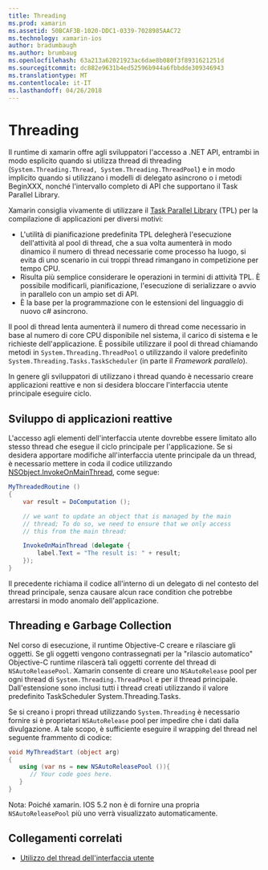 ```yaml
---
title: Threading
ms.prod: xamarin
ms.assetid: 50BCAF3B-1020-DDC1-0339-7028985AAC72
ms.technology: xamarin-ios
author: bradumbaugh
ms.author: brumbaug
ms.openlocfilehash: 63a213a62021923ac6dae8b080f3f8931621251d
ms.sourcegitcommit: dc882e9631b4ed52596b944a6fbbdde309346943
ms.translationtype: MT
ms.contentlocale: it-IT
ms.lasthandoff: 04/26/2018
---
```

# <a name="threading"></a>Threading

Il runtime di xamarin offre agli sviluppatori l'accesso a .NET API, entrambi in modo esplicito quando si utilizza thread di threading (`System.Threading.Thread, System.Threading.ThreadPool`) e in modo implicito quando si utilizzano i modelli di delegato asincrono o i metodi BeginXXX, nonché l'intervallo completo di API che supportano il Task Parallel Library.



Xamarin consiglia vivamente di utilizzare il [Task Parallel Library](http://msdn.microsoft.com/library/dd460717.aspx) (TPL) per la compilazione di applicazioni per diversi motivi:
-  L'utilità di pianificazione predefinita TPL delegherà l'esecuzione dell'attività al pool di thread, che a sua volta aumenterà in modo dinamico il numero di thread necessarie come processo ha luogo, si evita di uno scenario in cui troppi thread rimangano in competizione per tempo CPU. 
-  Risulta più semplice considerare le operazioni in termini di attività TPL. È possibile modificarli, pianificazione, l'esecuzione di serializzare o avvio in parallelo con un ampio set di API. 
-  È la base per la programmazione con le estensioni del linguaggio di nuovo c# asincrono. 


Il pool di thread lenta aumenterà il numero di thread come necessario in base al numero di core CPU disponibile nel sistema, il carico di sistema e le richieste dell'applicazione. È possibile utilizzare il pool di thread chiamando metodi in `System.Threading.ThreadPool` o utilizzando il valore predefinito `System.Threading.Tasks.TaskScheduler` (in parte il *Framework parallelo*).

In genere gli sviluppatori di utilizzano i thread quando è necessario creare applicazioni reattive e non si desidera bloccare l'interfaccia utente principale eseguire ciclo.

 <a name="Developing_Responsive_Applications" />


## <a name="developing-responsive-applications"></a>Sviluppo di applicazioni reattive

L'accesso agli elementi dell'interfaccia utente dovrebbe essere limitato allo stesso thread che esegue il ciclo principale per l'applicazione. Se si desidera apportare modifiche all'interfaccia utente principale da un thread, è necessario mettere in coda il codice utilizzando [NSObject.InvokeOnMainThread](https://developer.xamarin.com/api/type/Foundation.NSObject/), come segue:

```csharp
MyThreadedRoutine ()  
{  
    var result = DoComputation ();  

    // we want to update an object that is managed by the main
    // thread; To do so, we need to ensure that we only access
    // this from the main thread:

    InvokeOnMainThread (delegate {  
        label.Text = "The result is: " + result;  
    });
}
```

Il precedente richiama il codice all'interno di un delegato di nel contesto del thread principale, senza causare alcun race condition che potrebbe arrestarsi in modo anomalo dell'applicazione.

 <a name="Threading_and_Garbage_Collection" />


## <a name="threading-and-garbage-collection"></a>Threading e Garbage Collection

Nel corso di esecuzione, il runtime Objective-C creare e rilasciare gli oggetti. Se gli oggetti vengono contrassegnati per la "rilascio automatico" Objective-C runtime rilascerà tali oggetti corrente del thread di `NSAutoReleasePool`. Xamarin consente di creare uno `NSAutoRelease` pool per ogni thread di `System.Threading.ThreadPool` e per il thread principale. Dall'estensione sono inclusi tutti i thread creati utilizzando il valore predefinito TaskScheduler System.Threading.Tasks.

Se si creano i propri thread utilizzando `System.Threading` è necessario fornire si è proprietari `NSAutoRelease` pool per impedire che i dati dalla divulgazione. A tale scopo, è sufficiente eseguire il wrapping del thread nel seguente frammento di codice:

```csharp
void MyThreadStart (object arg)
{
   using (var ns = new NSAutoReleasePool ()){
      // Your code goes here.
   }
}
```

Nota: Poiché xamarin. IOS 5.2 non è di fornire una propria `NSAutoReleasePool` più uno verrà visualizzato automaticamente.


## <a name="related-links"></a>Collegamenti correlati

- [Utilizzo del thread dell'interfaccia utente](~/ios/user-interface/ios-ui/ui-thread.md)
